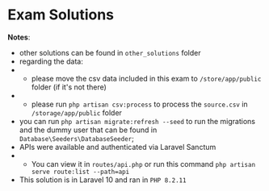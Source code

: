 # Exam Solutions

**Notes**:
- other solutions can be found in `other_solutions` folder
- regarding the data:
- - please move the csv data included in this exam to `/store/app/public` folder (if it's not there)
- - please run `php artisan csv:process` to process the `source.csv` in `/storage/app/public` folder
- you can run `php artisan migrate:refresh --seed` to run the migrations and the dummy user that can be found in `Database\Seeders\DatabaseSeeder`;
- APIs were available and authenticated via Laravel Sanctum
- - You can view it in `routes/api.php` or run this command `php artisan serve route:list --path=api`
- This solution is in Laravel 10 and ran in `PHP 8.2.11`
